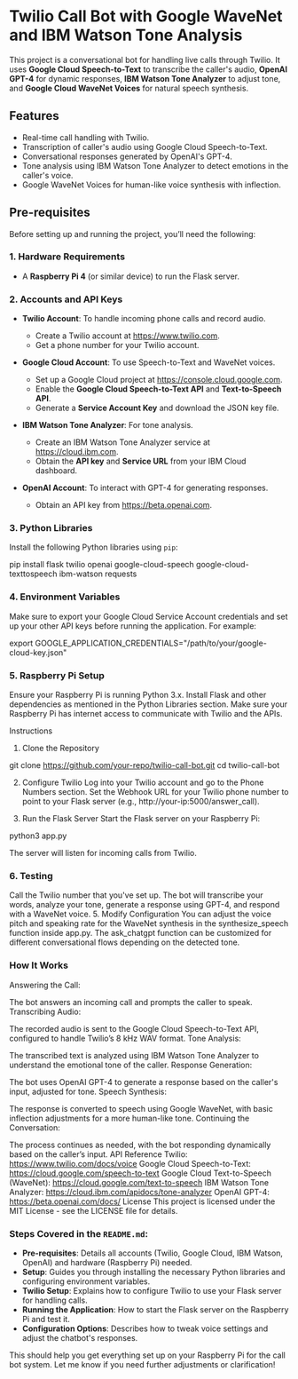 # Twilio Call Bot with Google WaveNet and IBM Watson Tone Analysis

This project is a conversational bot for handling live calls through Twilio. It uses **Google Cloud Speech-to-Text** to transcribe the caller's audio, **OpenAI GPT-4** for dynamic responses, **IBM Watson Tone Analyzer** to adjust tone, and **Google Cloud WaveNet Voices** for natural speech synthesis.

## Features

- Real-time call handling with Twilio.
- Transcription of caller's audio using Google Cloud Speech-to-Text.
- Conversational responses generated by OpenAI's GPT-4.
- Tone analysis using IBM Watson Tone Analyzer to detect emotions in the caller's voice.
- Google WaveNet Voices for human-like voice synthesis with inflection.

## Pre-requisites

Before setting up and running the project, you’ll need the following:

### 1. Hardware Requirements

- A **Raspberry Pi 4** (or similar device) to run the Flask server.

### 2. Accounts and API Keys

- **Twilio Account**: To handle incoming phone calls and record audio.
  - Create a Twilio account at https://www.twilio.com.
  - Get a phone number for your Twilio account.

- **Google Cloud Account**: To use Speech-to-Text and WaveNet voices.
  - Set up a Google Cloud project at https://console.cloud.google.com.
  - Enable the **Google Cloud Speech-to-Text API** and **Text-to-Speech API**.
  - Generate a **Service Account Key** and download the JSON key file.

- **IBM Watson Tone Analyzer**: For tone analysis.
  - Create an IBM Watson Tone Analyzer service at https://cloud.ibm.com.
  - Obtain the **API key** and **Service URL** from your IBM Cloud dashboard.

- **OpenAI Account**: To interact with GPT-4 for generating responses.
  - Obtain an API key from https://beta.openai.com.

### 3. Python Libraries

Install the following Python libraries using `pip`:

pip install flask twilio openai google-cloud-speech google-cloud-texttospeech ibm-watson requests

### 4. Environment Variables
Make sure to export your Google Cloud Service Account credentials and set up your other API keys before running the application. For example:

export GOOGLE_APPLICATION_CREDENTIALS="/path/to/your/google-cloud-key.json"

### 5. Raspberry Pi Setup
Ensure your Raspberry Pi is running Python 3.x.
Install Flask and other dependencies as mentioned in the Python Libraries section.
Make sure your Raspberry Pi has internet access to communicate with Twilio and the APIs.

Instructions
1. Clone the Repository

git clone https://github.com/your-repo/twilio-call-bot.git
cd twilio-call-bot

2. Configure Twilio
Log into your Twilio account and go to the Phone Numbers section.
Set the Webhook URL for your Twilio phone number to point to your Flask server (e.g., http://your-ip:5000/answer_call).

3. Run the Flask Server
Start the Flask server on your Raspberry Pi:

python3 app.py

The server will listen for incoming calls from Twilio.

### 6. Testing

Call the Twilio number that you've set up.
The bot will transcribe your words, analyze your tone, generate a response using GPT-4, and respond with a WaveNet voice.
5. Modify Configuration
You can adjust the voice pitch and speaking rate for the WaveNet synthesis in the synthesize_speech function inside app.py.
The ask_chatgpt function can be customized for different conversational flows depending on the detected tone.


### How It Works
Answering the Call:

The bot answers an incoming call and prompts the caller to speak.
Transcribing Audio:

The recorded audio is sent to the Google Cloud Speech-to-Text API, configured to handle Twilio’s 8 kHz WAV format.
Tone Analysis:

The transcribed text is analyzed using IBM Watson Tone Analyzer to understand the emotional tone of the caller.
Response Generation:

The bot uses OpenAI GPT-4 to generate a response based on the caller's input, adjusted for tone.
Speech Synthesis:

The response is converted to speech using Google WaveNet, with basic inflection adjustments for a more human-like tone.
Continuing the Conversation:

The process continues as needed, with the bot responding dynamically based on the caller’s input.
API Reference
Twilio: https://www.twilio.com/docs/voice
Google Cloud Speech-to-Text: https://cloud.google.com/speech-to-text
Google Cloud Text-to-Speech (WaveNet): https://cloud.google.com/text-to-speech
IBM Watson Tone Analyzer: https://cloud.ibm.com/apidocs/tone-analyzer
OpenAI GPT-4: https://beta.openai.com/docs/
License
This project is licensed under the MIT License - see the LICENSE file for details.


### Steps Covered in the `README.md`:

- **Pre-requisites**: Details all accounts (Twilio, Google Cloud, IBM Watson, OpenAI) and hardware (Raspberry Pi) needed.
- **Setup**: Guides you through installing the necessary Python libraries and configuring environment variables.
- **Twilio Setup**: Explains how to configure Twilio to use your Flask server for handling calls.
- **Running the Application**: How to start the Flask server on the Raspberry Pi and test it.
- **Configuration Options**: Describes how to tweak voice settings and adjust the chatbot's responses.

This should help you get everything set up on your Raspberry Pi for the call bot system. Let me know if you need further adjustments or clarification!






